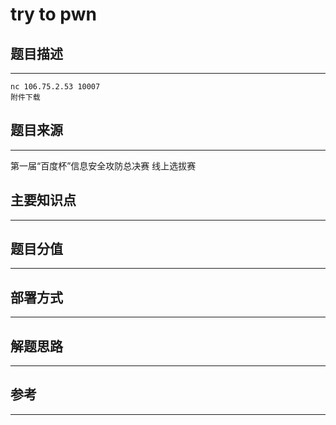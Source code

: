 # try to pwn

## 题目描述
---
```
nc 106.75.2.53 10007
附件下载
```

## 题目来源
---
第一届“百度杯”信息安全攻防总决赛 线上选拔赛

## 主要知识点
---


## 题目分值
---


## 部署方式
---


## 解题思路
---


## 参考
---
